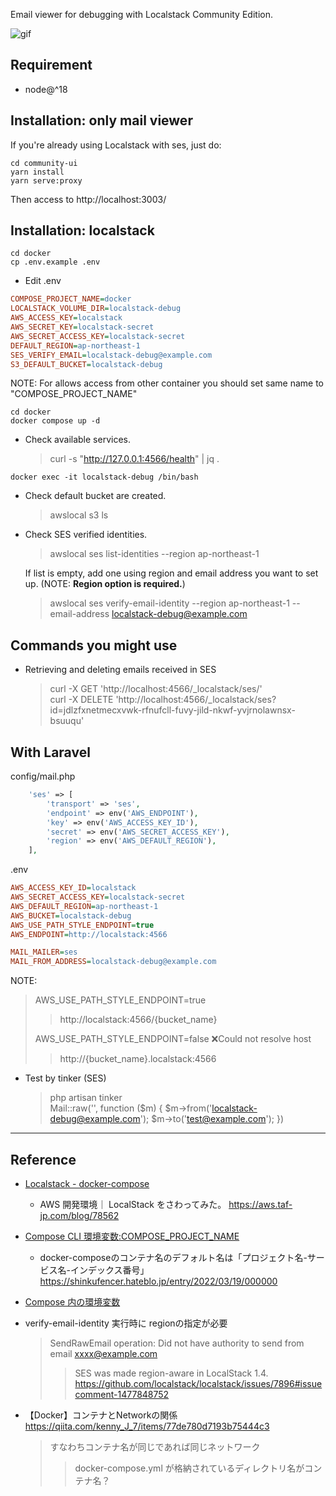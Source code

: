 
Email viewer for debugging with Localstack Community Edition.

![gif](https://un4dc.com/images/demo-mail-viewer.gif)

## Requirement

- node@^18

## Installation: only mail viewer

If you're already using Localstack with ses, just do:
```
cd community-ui
yarn install
yarn serve:proxy
```

Then access to http://localhost:3003/

## Installation: localstack

```
cd docker
cp .env.example .env
```

- Edit .env
```ini
COMPOSE_PROJECT_NAME=docker
LOCALSTACK_VOLUME_DIR=localstack-debug
AWS_ACCESS_KEY=localstack
AWS_SECRET_KEY=localstack-secret
AWS_SECRET_ACCESS_KEY=localstack-secret
DEFAULT_REGION=ap-northeast-1
SES_VERIFY_EMAIL=localstack-debug@example.com
S3_DEFAULT_BUCKET=localstack-debug
```
NOTE: For allows access from other container you should set same name to "COMPOSE_PROJECT_NAME" 

```
cd docker
docker compose up -d
```

- Check available services.
  > curl -s "http://127.0.0.1:4566/health" | jq .

```
docker exec -it localstack-debug /bin/bash
```

- Check default bucket are created.
  > awslocal s3 ls
- Check SES verified identities.
  > awslocal ses list-identities --region ap-northeast-1 <br>
  
  If list is empty, add one using region and email address you want to set up. (NOTE: **Region option is required.**)
  > awslocal ses verify-email-identity --region ap-northeast-1 --email-address localstack-debug@example.com

## Commands you might use

- Retrieving and deleting emails received in SES
  > curl -X GET 'http://localhost:4566/_localstack/ses/' <br>
  > curl -X DELETE 'http://localhost:4566/_localstack/ses?id=jdlzfxnetmecxvwk-rfnufcll-fuvy-jild-nkwf-yvjrnolawnsx-bsuuqu'

## With Laravel

config/mail.php
```php
    'ses' => [
        'transport' => 'ses',
        'endpoint' => env('AWS_ENDPOINT'),
        'key' => env('AWS_ACCESS_KEY_ID'),
        'secret' => env('AWS_SECRET_ACCESS_KEY'),
        'region' => env('AWS_DEFAULT_REGION'),
    ],
```

.env
```ini
AWS_ACCESS_KEY_ID=localstack
AWS_SECRET_ACCESS_KEY=localstack-secret
AWS_DEFAULT_REGION=ap-northeast-1
AWS_BUCKET=localstack-debug
AWS_USE_PATH_STYLE_ENDPOINT=true
AWS_ENDPOINT=http://localstack:4566

MAIL_MAILER=ses
MAIL_FROM_ADDRESS=localstack-debug@example.com
```

NOTE:
> AWS_USE_PATH_STYLE_ENDPOINT=true
>> http://localstack:4566/{bucket_name}
>
> AWS_USE_PATH_STYLE_ENDPOINT=false ❌Could not resolve host
>> http://{bucket_name}.localstack:4566

- Test by tinker (SES)
  > php artisan tinker <br>
  > Mail::raw('', function ($m) { $m->from('localstack-debug@example.com'); $m->to('test@example.com'); })

---

## Reference

- [Localstack - docker-compose](https://docs.localstack.cloud/getting-started/installation/#docker-compose)
  - AWS 開発環境｜ LocalStack をさわってみた。
  https://aws.taf-jp.com/blog/78562

- [Compose CLI 環境変数:COMPOSE_PROJECT_NAME](https://docs.docker.jp/compose/reference/envvars.html#compose-project-name)
  - docker-composeのコンテナ名のデフォルト名は「プロジェクト名-サービス名-インデックス番号」
  https://shinkufencer.hateblo.jp/entry/2022/03/19/000000
- [Compose 内の環境変数](https://docs.docker.jp/compose/environment-variables.html)

- verify-email-identity 実行時に regionの指定が必要
  > SendRawEmail operation: Did not have authority to send from email xxxx@example.com
  >> SES was made region-aware in LocalStack 1.4.
  https://github.com/localstack/localstack/issues/7896#issuecomment-1477848752

- 【Docker】コンテナとNetworkの関係
https://qiita.com/kenny_J_7/items/77de780d7193b75444c3
  
  > すなわちコンテナ名が同じであれば同じネットワーク
  >> docker-compose.yml が格納されているディレクトリ名がコンテナ名？
